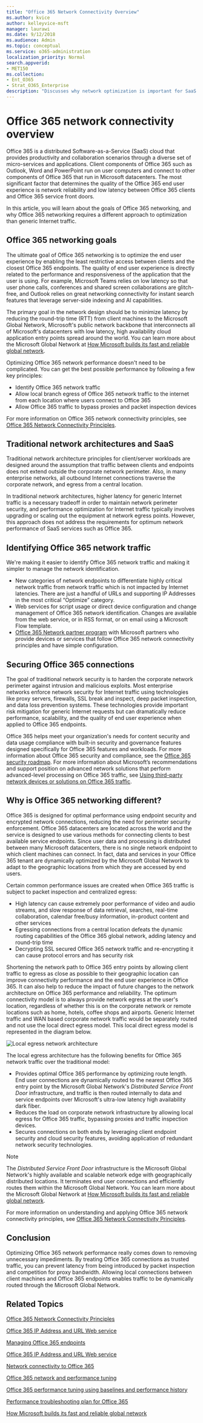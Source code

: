 ```yaml
---
title: "Office 365 Network Connectivity Overview"
ms.author: kvice
author: kelleyvice-msft
manager: laurawi
ms.date: 9/12/2018
ms.audience: Admin
ms.topic: conceptual
ms.service: o365-administration
localization_priority: Normal
search.appverid:
- MET150
ms.collection:
- Ent_O365
- Strat_O365_Enterprise
description: "Discusses why network optimization is important for SaaS services, the goal of Office 365 networking, and how SaaS requires different networking from other workloads."
---
```


# Office 365 network connectivity overview

Office 365 is a distributed Software-as-a-Service (SaaS) cloud that provides productivity and collaboration scenarios through a diverse set of micro-services and applications. Client components of Office 365 such as Outlook, Word and PowerPoint run on user computers and connect to other components of Office 365 that run in Microsoft datacenters. The most significant factor that determines the quality of the Office 365 end user experience is network reliability and low latency between Office 365 clients and Office 365 service front doors.

In this article, you will learn about the goals of Office 365 networking, and why Office 365 networking requires a different approach to optimization than generic Internet traffic.

## Office 365 networking goals

The ultimate goal of Office 365 networking is to optimize the end user experience by enabling the least restrictive access between clients and the closest Office 365 endpoints. The quality of end user experience is directly related to the performance and responsiveness of the application that the user is using. For example, Microsoft Teams relies on low latency so that user phone calls, conferences and shared screen collaborations are glitch-free, and Outlook relies on great networking connectivity for instant search features that leverage server-side indexing and AI capabilities.

The primary goal in the network design should be to minimize latency by reducing the round-trip time (RTT) from client machines to the Microsoft Global Network, Microsoft's public network backbone that interconnects all of Microsoft's datacenters with low latency, high availability cloud application entry points spread around the world. You can learn more about the Microsoft Global Network at [How Microsoft builds its fast and reliable global network](https://azure.microsoft.com/en-us/blog/how-microsoft-builds-its-fast-and-reliable-global-network/).

Optimizing Office 365 network performance doesn't need to be complicated. You can get the best possible performance by following a few key principles:

- Identify Office 365 network traffic
- Allow local branch egress of Office 365 network traffic to the internet from each location where users connect to Office 365
- Allow Office 365 traffic to bypass proxies and packet inspection devices

For more information on Office 365 network connectivity principles, see [Office 365 Network Connectivity Principles](office-365-network-connectivity-principles.md).

## Traditional network architectures and SaaS

Traditional network architecture principles for client/server workloads are designed around the assumption that traffic between clients and endpoints does not extend outside the corporate network perimeter. Also, in many enterprise networks, all outbound Internet connections traverse the corporate network, and egress from a central location.

In traditional network architectures, higher latency for generic Internet traffic is a necessary tradeoff in order to maintain network perimeter security, and performance optimization for Internet traffic typically involves upgrading or scaling out the equipment at network egress points. However, this approach does not address the requirements for optimum network performance of SaaS services such as Office 365.

## Identifying Office 365 network traffic

We're making it easier to identify Office 365 network traffic and making it simpler to manage the network identification.

- New categories of network endpoints to differentiate highly critical network traffic from network traffic which is not impacted by Internet latencies. There are just a handful of URLs and supporting IP Addresses in the most critical “Optimize” category.
- Web services for script usage or direct device configuration and change management of Office 365 network identification. Changes are available from the web service, or in RSS format, or on email using a Microsoft Flow template.
- [Office 365 Network partner program](http://aka.ms/Office365NPP) with Microsoft partners who provide devices or services that follow Office 365 network connectivity principles and have simple configuration.

## Securing Office 365 connections

The goal of traditional network security is to harden the corporate network perimeter against intrusion and malicious exploits. Most enterprise networks enforce network security for Internet traffic using technologies like proxy servers, firewalls, SSL break and inspect, deep packet inspection, and data loss prevention systems. These technologies provide important risk mitigation for generic Internet requests but can dramatically reduce performance, scalability, and the quality of end user experience when applied to Office 365 endpoints.

Office 365 helps meet your organization's needs for content security and data usage compliance with built-in security and governance features designed specifically for Office 365 features and workloads. For more information about Office 365 security and compliance, see the [Office 365 security roadmap](https://docs.microsoft.com/en-us/office365/securitycompliance/security-roadmap). For more information about Microsoft’s recommendations and support position on advanced network solutions that perform advanced-level processing on Office 365 traffic, see [Using third-party network devices or solutions on Office 365 traffic](https://support.microsoft.com/en-us/help/2690045).

## Why is Office 365 networking different?

Office 365 is designed for optimal performance using endpoint security and encrypted network connections, reducing the need for perimeter security enforcement. Office 365 datacenters are located across the world and the service is designed to use various methods for connecting clients to best available service endpoints. Since user data and processing is distributed between many Microsoft datacenters, there is no single network endpoint to which client machines can connect. In fact, data and services in your Office 365 tenant are dynamically optimized by the Microsoft Global Network to adapt to the geographic locations from which they are accessed by end users.

Certain common performance issues are created when Office 365 traffic is subject to packet inspection and centralized egress:

- High latency can cause extremely poor performance of video and audio streams, and slow response of data retrieval, searches, real-time collaboration, calendar free/busy information, in-product content and other services
- Egressing connections from a central location defeats the dynamic routing capabilities of the Office 365 global network, adding latency and round-trip time
- Decrypting SSL secured Office 365 network traffic and re-encrypting it can cause protocol errors and has security risk

Shortening the network path to Office 365 entry points by allowing client traffic to egress as close as possible to their geographic location can improve connectivity performance and the end user experience in Office 365. It can also help to reduce the impact of future changes to the network architecture on Office 365 performance and reliability. The optimum connectivity model is to always provide network egress at the user's location, regardless of whether this is on the corporate network or remote locations such as home, hotels, coffee shops and airports. Generic Internet traffic and WAN based corporate network traffic would be separately routed and not use the local direct egress model. This local direct egress model is represented in the diagram below.

![Local egress network architecture](media/6bc636b0-1234-4ceb-a45a-aadd1044b39c.png)

The local egress architecture has the following benefits for Office 365 network traffic over the traditional model:
  
- Provides optimal Office 365 performance by optimizing route length. End user connections are dynamically routed to the nearest Office 365 entry point by the Microsoft Global Network's _Distributed Service Front Door_ infrastructure, and traffic is then routed internally to data and service endpoints over Microsoft's ultra-low latency high availability dark fiber.
- Reduces the load on corporate network infrastructure by allowing local egress for Office 365 traffic, bypassing proxies and traffic inspection devices.
- Secures connections on both ends by leveraging client endpoint security and cloud security features, avoiding application of redundant network security technologies.

> [!NOTE]
> The _Distributed Service Front Door_ infrastructure is the Microsoft Global Network's highly available and scalable network edge with geographically distributed locations. It terminates end user connections and efficiently routes them within the Microsoft Global Network. You can learn more about the Microsoft Global Network at [How Microsoft builds its fast and reliable global network](https://azure.microsoft.com/en-us/blog/how-microsoft-builds-its-fast-and-reliable-global-network/).

For more information on understanding and applying Office 365 network connectivity principles, see [Office 365 Network Connectivity Principles](office-365-network-connectivity-principles.md).

## Conclusion

Optimizing Office 365 network performance really comes down to removing unnecessary impediments. By treating Office 365 connections as trusted traffic, you can prevent latency from being introduced by packet inspection and competition for proxy bandwidth. Allowing local connections between client machines and Office 365 endpoints enables traffic to be dynamically routed through the Microsoft Global Network.

## Related Topics

[Office 365 Network Connectivity Principles](office-365-network-connectivity-principles.md)

[Office 365 IP Address and URL Web service](office-365-ip-web-service.md)

[Managing Office 365 endpoints](managing-office-365-endpoints.md)

[Office 365 IP Address and URL Web service](office-365-ip-web-service.md)

[Network connectivity to Office 365](network-connectivity.md)

[Office 365 network and performance tuning](network-planning-and-performance.md)

[Office 365 performance tuning using baselines and performance history](performance-tuning-using-baselines-and-history.md)

[Performance troubleshooting plan for Office 365](performance-troubleshooting-plan.md)

[How Microsoft builds its fast and reliable global network](https://azure.microsoft.com/en-us/blog/how-microsoft-builds-its-fast-and-reliable-global-network/)
